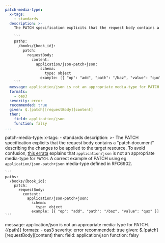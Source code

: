 ```yaml
---
patch-media-type:
  x-tags:
    - standards
  description: >-
    The PATCH specification explicits that the request body contains a "patch document" describing the changes to be applied to the target resource. To avoid confusion, [this errata](https://www.rfc-editor.org/errata/eid3169) explains that `application/json` is not an appropriate media-type for `PATCH`. A correct example of PATCH using eg. `application/json-patch+json` media-type defined in RFC6902.

    ```
    paths:
      /books/{book_id}:
        patch:
          requestBody:
            content:
              application/json-patch+json:
                schema:
                  type: object
                example: [{ "op": "add", "path": "/baz", "value": "qux" }]
    ```
  message: application/json is not an appropriate media-type for PATCH. {{path}}
  formats:
    - oas3
  severity: error
  recommended: true
  given: $.[patch][requestBody][content]
  then:
    field: application/json
    function: falsy    
...
```

patch-media-type:
  x-tags:
    - standards
  description: >-
    The PATCH specification explicits that the request body contains a "patch document" describing the changes to be applied to the target resource. To avoid confusion, [this errata](https://www.rfc-editor.org/errata/eid3169) explains that `application/json` is not an appropriate media-type for `PATCH`. A correct example of PATCH using eg. `application/json-patch+json` media-type defined in RFC6902.

    ```
    paths:
      /books/{book_id}:
        patch:
          requestBody:
            content:
              application/json-patch+json:
                schema:
                  type: object
                example: [{ "op": "add", "path": "/baz", "value": "qux" }]
    ```
  message: application/json is not an appropriate media-type for PATCH. {{path}}
  formats:
    - oas3
  severity: error
  recommended: true
  given: $.[patch][requestBody][content]
  then:
    field: application/json
    function: falsy 
